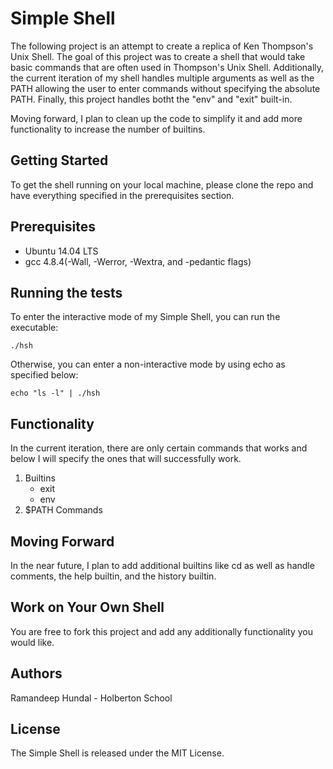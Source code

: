 # Simple Shell

The following project is an attempt to create a replica of Ken Thompson's Unix
Shell. The goal of this project was to create a shell that would take basic
commands that are often used in Thompson's Unix Shell. Additionally, the current
iteration of my shell handles multiple arguments as well as the PATH allowing
the user to enter commands without specifying the absolute PATH. Finally,
this project handles botht the "env" and "exit" built-in.

Moving forward, I plan to clean up the code to simplify it and add more
functionality to increase the number of builtins.

## Getting Started

To get the shell running on your local machine, please clone the repo and have
everything specified in the prerequisites section.

## Prerequisites

* Ubuntu 14.04 LTS
* gcc 4.8.4(-Wall, -Werror, -Wextra, and -pedantic flags)

## Running the tests

To enter the interactive mode of my Simple Shell, you can run the executable:

```
./hsh
```

Otherwise, you can enter a non-interactive mode by using echo as specified
below:

```
echo "ls -l" | ./hsh
```

## Functionality

In the current iteration, there are only certain commands that works and below I
will specify the ones that will successfully work.

1. Builtins
	* exit
	* env
2. $PATH Commands

## Moving Forward

In the near future, I plan to add additional builtins like cd as well as handle
comments, the help builtin, and the history builtin.

## Work on Your Own Shell

You are free to fork this project and add any additionally functionality you
would like.

## Authors

Ramandeep Hundal - Holberton School

## License

The Simple Shell is released under the MIT License.
